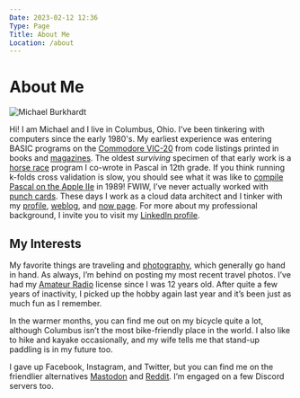 ```yaml
---
Date: 2023-02-12 12:36
Type: Page
Title: About Me
Location: /about
---
```


# About Me

<div id="profile-picture-container">
  <img id="profile-picture" alt="Michael Burkhardt" src="https://mihobu.github.io/mihobu.omg.lol/weblog/pages/about/mb-2021%20(300).jpg" />
</div>

Hi! I am Michael and I live in Columbus, Ohio. I’ve been tinkering with computers since the early 1980's. My earliest experience was entering BASIC programs on the [Commodore VIC-20](https://oldcomputers.net/vic20.html) from code listings printed in books and [magazines](https://www.vintage-computer.com/publications.php?compute). The oldest *surviving* specimen of that early work is a [horse race](https://www.youtube.com/watch?v=ci7r2rHbNiQ) program I co-wrote in Pascal in 12th grade. If you think running k-folds cross validation is slow, you should see what it was like to [compile Pascal on the Apple IIe](https://www.youtube.com/watch?v=2AawRLA25og) in 1989! FWIW, I’ve never actually worked with [punch cards](https://mihobu.github.io/mihobu.omg.lol/weblog/pages/about/card.jpg). These days I work as a cloud data architect and I tinker with my [profile](https://mihobu.monkeywalk.com), [weblog](https://mb.monkeywalk.com), and [now page](https://mihobu.monkeywalk.com/now). For more about my professional background, I invite you to visit my [LinkedIn profile](https://linkedin.com/in/mihobu).

## My Interests

My favorite things are traveling and [photography](https://www.flickr.com/people/mihobu/), which generally go hand in hand. As always, I’m behind on posting my most recent travel photos. I’ve had my [Amateur Radio](https://qrz.com/db/W8MHB) license since I was 12 years old. After quite a few years of inactivity, I picked up the hobby again last year and it’s been just as much fun as I remember.

In the warmer months, you can find me out on my bicycle quite a lot, although Columbus isn’t the most bike-friendly place in the world. I also like to hike and kayake occasionally, and my wife tells me that stand-up paddling is in my future too.

I gave up Facebook, Instagram, and Twitter, but you can find me on the friendlier alternatives [Mastodon](https://social.lol/@mihobu) and [Reddit](https://reddit.com/user/mihobu). I’m engaged on a few Discord servers too.


